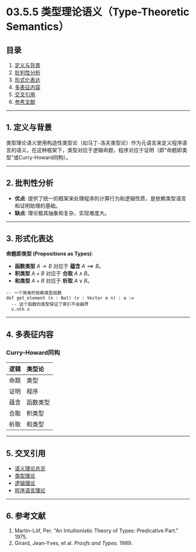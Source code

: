 # 03.5.5 类型理论语义（Type-Theoretic Semantics）

## 目录

1.  [定义与背景](#1-定义与背景)
2.  [批判性分析](#2-批判性分析)
3.  [形式化表达](#3-形式化表达)
4.  [多表征内容](#4-多表征内容)
5.  [交叉引用](#5-交叉引用)
6.  [参考文献](#6-参考文献)

---

## 1. 定义与背景

类型理论语义使用构造性类型论（如马丁-洛夫类型论）作为元语言来定义程序语言的语义。在这种框架下，类型对应于逻辑命题，程序对应于证明（即"命题即类型"或Curry-Howard同构）。

---

## 2. 批判性分析

-   **优点**: 提供了统一的框架来处理程序的计算行为和逻辑性质，是依赖类型语言和证明助理的基础。
-   **缺点**: 理论极其抽象和复杂，实现难度大。

---

## 3. 形式化表达

**命题即类型 (Propositions as Types)**:
-   **函数类型** $A \to B$ 对应于 **蕴含** $A \implies B$。
-   **积类型** $A \times B$ 对应于 **合取** $A \land B$。
-   **和类型** $A + B$ 对应于 **析取** $A \lor B$。

```lean
-- 一个简单的依赖类型函数
def get_element (n : Nat) (v : Vector α n) : α :=
  -- 这个函数的类型保证了索引不会越界
  v.nth n
```

---

## 4. 多表征内容

### Curry-Howard同构

| 逻辑 | 类型论 |
| :--- | :--- |
| 命题 | 类型 |
| 证明 | 程序 |
| 蕴含 | 函数类型 |
| 合取 | 积类型 |
| 析取 | 和类型 |

---

## 5. 交叉引用

-   [语义理论总览](./README.md)
-   [类型理论](../../04_Type_Theory/README.md)
-   [逻辑理论](../../11_Logic_Theory/README.md)
-   [程序语言理论](../../08_Programming_Language_Theory/README.md)

---

## 6. 参考文献

1.  Martin-Löf, Per. "An Intuitionistic Theory of Types: Predicative Part." 1975.
2.  Girard, Jean-Yves, et al. *Proofs and Types*. 1989. 
